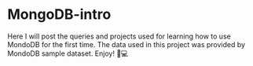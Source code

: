 # MongoDB-intro
Here I will post the queries and projects used for learning how to use MondoDB for the first time. The data used in this project was provided by MondoDB sample dataset. Enjoy! 🍃💻
